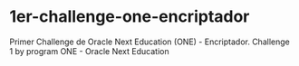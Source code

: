 # 1er-challenge-one-encriptador
Primer Challenge de Oracle Next Education (ONE) - Encriptador.
Challenge 1 by program ONE - Oracle Next Education
